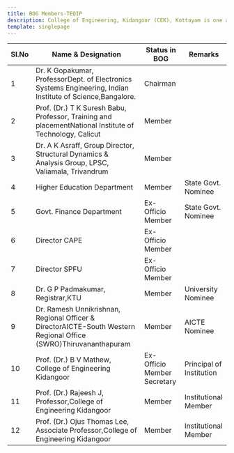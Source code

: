```yaml
---
title: BOG Members-TEQIP
description: College of Engineering, Kidangoor (CEK), Kottayam is one among the premier institutions in the state. The college is governed by the Co-operative Academy of Professional Education established by the Government of Kerala. The admissions are based on the rank obtained by the students in the State Entrance examinations and functioning of the college is according to the rules and regulations formulated by the Government of Kerala.
template: singlepage
---
```





| Sl.No | Name & Designation | Status in BOG | Remarks |
|-------|----------------------------------------------------------------------------------------------------------------|-----------------------------|--------------------------|
| 1 | Dr. K Gopakumar, ProfessorDept. of Electronics Systems Engineering, Indian Institute of Science,Bangalore.| Chairman |  |
| 2 | Prof. (Dr.) T  K Suresh Babu, Professor, Training and placementNational Institute of Technology, Calicut | Member |  |
| 3 | Dr. A K Asraff, Group Director, Structural Dynamics & Analysis Group, LPSC, Valiamala, Trivandrum | Member |  |
| 4 | Higher Education Department | Member |  State Govt. Nominee |
| 5 | Govt. Finance Department | Ex-Officio Member |  State Govt. Nominee |
| 6 | Director CAPE | Ex-Officio Member |  |
| 7 | Director SPFU | Ex-Officio Member |  |
| 8 | Dr. G P Padmakumar, Registrar,KTU | Member | University Nominee |
| 9 | Dr. Ramesh Unnikrishnan, Regional Officer & DirectorAICTE-South Western Regional Office (SWRO)Thiruvananthapuram | Member | AICTE Nominee |
| 10 | Prof. (Dr.) B V Mathew, College of Engineering Kidangoor | Ex-Officio Member Secretary | Principal of Institution |
| 11 | Prof. (Dr.) Rajeesh J, Professor,College of Engineering Kidangoor | Member | Institutional Member |
| 12 | Prof. (Dr.) Ojus Thomas Lee, Associate Professor,College of Engineering Kidangoor | Member |  Institutional Member |
